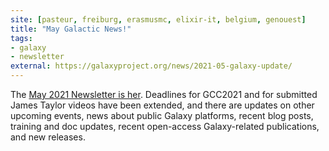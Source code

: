 ```yaml
---
site: [pasteur, freiburg, erasmusmc, elixir-it, belgium, genouest]
title: "May Galactic News!"
tags: 
- galaxy
- newsletter
external: https://galaxyproject.org/news/2021-05-galaxy-update/
---
```

The [May 2021 Newsletter is her](https://galaxyproject.org/news/2021-05-galaxy-update/).  Deadlines for GCC2021 and for submitted James Taylor videos have been extended, and there are updates on other upcoming events, news about public Galaxy platforms, recent blog posts, training and doc updates, recent open-access Galaxy-related publications, and new releases.

